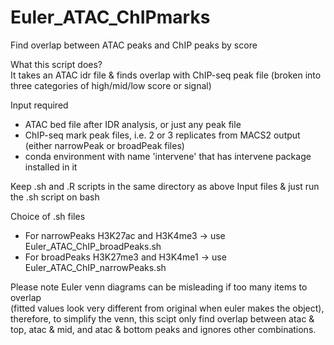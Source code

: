 # Euler_ATAC_ChIPmarks
Find overlap between ATAC peaks and ChIP peaks by score

What this script does? \
It takes an ATAC idr file & finds overlap with ChIP-seq peak file (broken into three categories of high/mid/low score or signal)

Input required 
- ATAC bed file after IDR analysis, or just any peak file 
- ChIP-seq mark peak files, i.e. 2 or 3 replicates from MACS2 output (either narrowPeak or broadPeak files) 
- conda environment with name 'intervene' that has intervene package installed in it 

Keep .sh and .R scripts in the same directory as above Input files & just run the .sh script on bash

Choice of .sh files
- For narrowPeaks H3K27ac and H3K4me3 -> use Euler_ATAC_ChIP_broadPeaks.sh
- For broadPeaks H3K27me3 and H3K4me1 -> use Euler_ATAC_ChIP_narrowPeaks.sh

Please note Euler venn diagrams can be misleading if too many items to overlap \
(fitted values look very different from original when euler makes the object), therefore, to simplify the venn,
this scipt only find overlap between atac & top, atac & mid, and atac & bottom peaks and ignores other combinations.

